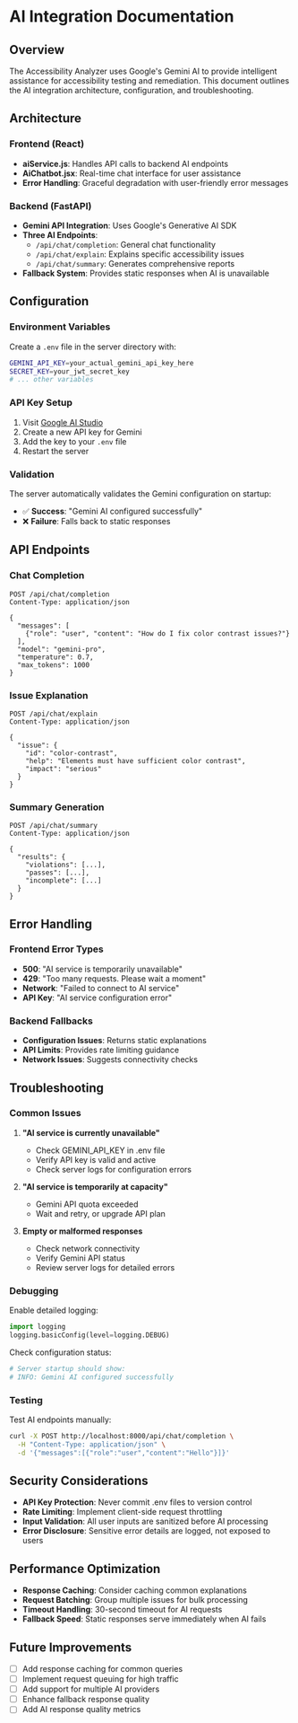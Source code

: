 # AI Integration Documentation

## Overview

The Accessibility Analyzer uses Google's Gemini AI to provide intelligent assistance for accessibility testing and remediation. This document outlines the AI integration architecture, configuration, and troubleshooting.

## Architecture

### Frontend (React)
- **aiService.js**: Handles API calls to backend AI endpoints
- **AiChatbot.jsx**: Real-time chat interface for user assistance
- **Error Handling**: Graceful degradation with user-friendly error messages

### Backend (FastAPI)
- **Gemini API Integration**: Uses Google's Generative AI SDK
- **Three AI Endpoints**:
  - `/api/chat/completion`: General chat functionality
  - `/api/chat/explain`: Explains specific accessibility issues
  - `/api/chat/summary`: Generates comprehensive reports
- **Fallback System**: Provides static responses when AI is unavailable

## Configuration

### Environment Variables

Create a `.env` file in the server directory with:

```bash
GEMINI_API_KEY=your_actual_gemini_api_key_here
SECRET_KEY=your_jwt_secret_key
# ... other variables
```

### API Key Setup

1. Visit [Google AI Studio](https://makersuite.google.com/app/apikey)
2. Create a new API key for Gemini
3. Add the key to your `.env` file
4. Restart the server

### Validation

The server automatically validates the Gemini configuration on startup:
- ✅ **Success**: "Gemini AI configured successfully"
- ❌ **Failure**: Falls back to static responses

## API Endpoints

### Chat Completion
```http
POST /api/chat/completion
Content-Type: application/json

{
  "messages": [
    {"role": "user", "content": "How do I fix color contrast issues?"}
  ],
  "model": "gemini-pro",
  "temperature": 0.7,
  "max_tokens": 1000
}
```

### Issue Explanation
```http
POST /api/chat/explain
Content-Type: application/json

{
  "issue": {
    "id": "color-contrast",
    "help": "Elements must have sufficient color contrast",
    "impact": "serious"
  }
}
```

### Summary Generation
```http
POST /api/chat/summary
Content-Type: application/json

{
  "results": {
    "violations": [...],
    "passes": [...],
    "incomplete": [...]
  }
}
```

## Error Handling

### Frontend Error Types
- **500**: "AI service is temporarily unavailable"
- **429**: "Too many requests. Please wait a moment"
- **Network**: "Failed to connect to AI service"
- **API Key**: "AI service configuration error"

### Backend Fallbacks
- **Configuration Issues**: Returns static explanations
- **API Limits**: Provides rate limiting guidance
- **Network Issues**: Suggests connectivity checks

## Troubleshooting

### Common Issues

1. **"AI service is currently unavailable"**
   - Check GEMINI_API_KEY in .env file
   - Verify API key is valid and active
   - Check server logs for configuration errors

2. **"AI service is temporarily at capacity"**
   - Gemini API quota exceeded
   - Wait and retry, or upgrade API plan

3. **Empty or malformed responses**
   - Check network connectivity
   - Verify Gemini API status
   - Review server logs for detailed errors

### Debugging

Enable detailed logging:
```python
import logging
logging.basicConfig(level=logging.DEBUG)
```

Check configuration status:
```bash
# Server startup should show:
# INFO: Gemini AI configured successfully
```

### Testing

Test AI endpoints manually:
```bash
curl -X POST http://localhost:8000/api/chat/completion \
  -H "Content-Type: application/json" \
  -d '{"messages":[{"role":"user","content":"Hello"}]}'
```

## Security Considerations

- **API Key Protection**: Never commit .env files to version control
- **Rate Limiting**: Implement client-side request throttling
- **Input Validation**: All user inputs are sanitized before AI processing
- **Error Disclosure**: Sensitive error details are logged, not exposed to users

## Performance Optimization

- **Response Caching**: Consider caching common explanations
- **Request Batching**: Group multiple issues for bulk processing
- **Timeout Handling**: 30-second timeout for AI requests
- **Fallback Speed**: Static responses serve immediately when AI fails

## Future Improvements

- [ ] Add response caching for common queries
- [ ] Implement request queuing for high traffic
- [ ] Add support for multiple AI providers
- [ ] Enhance fallback response quality
- [ ] Add AI response quality metrics
